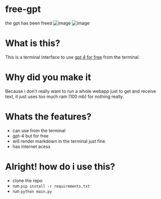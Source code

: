 # free-gpt
the gpt has been freed
![image](https://github.com/PunchCakee/free-gpt/assets/80383169/1fd86100-fe4d-444b-90a1-4cf1235a258c)
![image](https://github.com/PunchCakee/free-gpt/assets/80383169/a652dad2-6618-4f69-aaff-9779b520a393)

# What is this?
This is a terminal interface to use [gpt 4 for free](https://github.com/xtekky/gpt4free) from the terminal.

# Why did you make it
Because i don't really want to run a whole webapp just to get and receive text, it just uses too much ram (100 mb) for nothing really.

# Whats the features?
- can use from the terminal
- gpt-4 but for free
- will render markdown in the terminal just fine
- has internet acess

# Alright! how do i use this?
- clone the repo
- run `pip install -r requirements.txt`
- run `python main.py`
